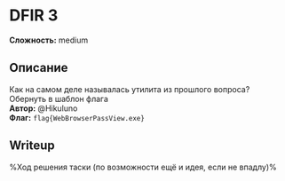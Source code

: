# DFIR 3
**Сложность:** medium
## Описание
Как на самом деле называлась утилита из прошлого вопроса?<br>
Обернуть в шаблон флага<br>
**Автор:** @Hikuluno<br>
**Флаг:** `flag{WebBrowserPassView.exe}`<br>
## Writeup
%Ход решения таски (по возможности ещё и идея, если не впадлу)%
